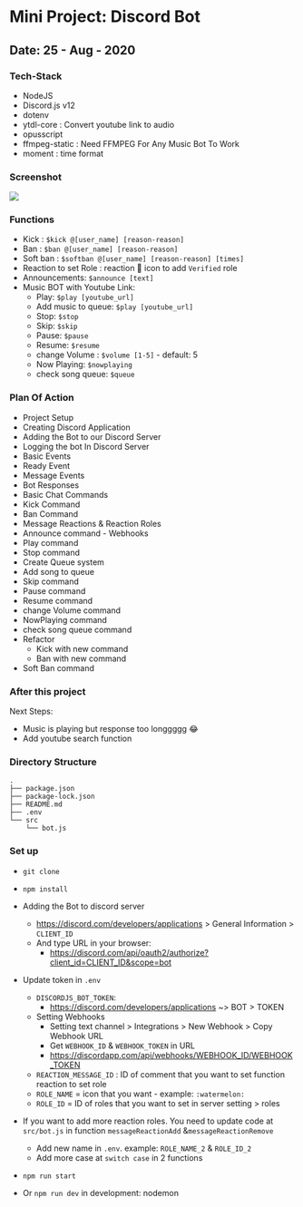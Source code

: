 # Mini Project: Discord Bot

## Date: 25 - Aug - 2020

### Tech-Stack

- NodeJS
- Discord.js v12
- dotenv
- ytdl-core : Convert youtube link to audio
- opusscript
- ffmpeg-static : Need FFMPEG For Any Music Bot To Work
- moment : time format

### Screenshot

<img src="https://i.imgur.com/snzfdBE.png" />

### Functions

- Kick : `$kick @[user_name] [reason-reason]`
- Ban : `$ban @[user_name] [reason-reason]`
- Soft ban : `$softban @[user_name] [reason-reason] [times]`
- Reaction to set Role : reaction :watermelon: icon to add `Verified` role
- Announcements: `$announce [text]`
- Music BOT with Youtube Link:
  - Play: `$play [youtube_url]`
  - Add music to queue: `$play [youtube_url]`
  - Stop: `$stop`
  - Skip: `$skip`
  - Pause: `$pause`
  - Resume: `$resume`
  - change Volume : `$volume [1-5]` - default: 5
  - Now Playing: `$nowplaying`
  - check song queue: `$queue`

### Plan Of Action

- Project Setup
- Creating Discord Application
- Adding the Bot to our Discord Server
- Logging the bot In Discord Server
- Basic Events
- Ready Event
- Message Events
- Bot Responses
- Basic Chat Commands
- Kick Command
- Ban Command
- Message Reactions & Reaction Roles
- Announce command - Webhooks
- Play command
- Stop command
- Create Queue system
- Add song to queue
- Skip command
- Pause command
- Resume command
- change Volume command
- NowPlaying command
- check song queue command
- Refactor
  - Kick with new command
  - Ban with new command
- Soft Ban command

### After this project

Next Steps:

- Music is playing but response too longgggg 😂
- Add youtube search function

### Directory Structure

```
.
├── package.json
├── package-lock.json
├── README.md
├── .env
└── src
    └── bot.js
```

### Set up

- `git clone`
- `npm install`

- Adding the Bot to discord server
  - https://discord.com/developers/applications > General Information > `CLIENT_ID`
  - And type URL in your browser:
    - https://discord.com/api/oauth2/authorize?client_id=CLIENT_ID&scope=bot
- Update token in `.env`

  - `DISCORDJS_BOT_TOKEN`:
    - https://discord.com/developers/applications ~> BOT > TOKEN
  - Setting Webhooks
    - Setting text channel > Integrations > New Webhook > Copy Webhook URL
    - Get `WEBHOOK_ID` & `WEBHOOK_TOKEN` in URL
    - https://discordapp.com/api/webhooks/WEBHOOK_ID/WEBHOOK_TOKEN
  - `REACTION_MESSAGE_ID` : ID of comment that you want to set function reaction to set role
  - `ROLE_NAME` = icon that you want - example: `:watermelon:`
  - `ROLE_ID` = ID of roles that you want to set in server setting > roles

- If you want to add more reaction roles. You need to update code at `src/bot.js` in function `messageReactionAdd` &`messageReactionRemove`

  - Add new name in `.env`. example: `ROLE_NAME_2` & `ROLE_ID_2`
  - Add more case at `switch case` in 2 functions

- `npm run start`
- Or `npm run dev` in development: nodemon
